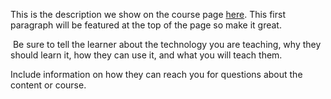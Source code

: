 This is the description we show on the course page [here](https://lab.github.com/Gra1n123/qwdasdwqf). This first paragraph will be featured at the top of the page so make it great.
​

​
Be sure to tell the learner about the technology you are teaching, why they should learn it, how they can use it, and what you will teach them.
​


Include information on how they can reach you for questions about the content or course. 
